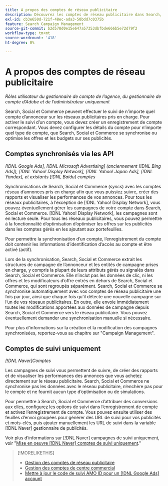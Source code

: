 ```yaml
---
title: A propos des comptes de réseau publicitaire
description: Découvrez les comptes de réseau publicitaire dans Search, Social et Commerce.
exl-id: cb3e650d-721f-48ec-ada3-50bdd7c0375b
feature: Search Campaign Management
source-git-commit: b2d578d0e15e647a57353dbfbde666b5e72d79f2
workflow-type: tm+mt
source-wordcount: '418'
ht-degree: 0%

---
```


# A propos des comptes de réseau publicitaire

*Rôles utilisateur du gestionnaire de compte de l’agence, du gestionnaire de compte d’Adobe et de l’administrateur uniquement*

Search, Social et Commerce peuvent effectuer le suivi de n’importe quel compte d’annonceur sur les réseaux publicitaires pris en charge. Pour activer le suivi d’un compte, vous devez créer un enregistrement de compte correspondant. Vous devez configurer les détails du compte pour n’importe quel type de compte, que Search, Social et Commerce se synchronise ou optimise les offres et les budgets sur ses publicités.

## Comptes synchronisés via les API

*[!DNL Google Ads], [!DNL Microsoft Advertising] (anciennement [!DNL Bing Ads]), [!DNL Yahoo! Display Network], [!DNL Yahoo! Japan Ads], [!DNL Yandex], et existants [!DNL Baidu] comptes*

Synchronisations de Search, Social et Commerce (*syncs*) avec les comptes réseau d’annonces pris en charge afin que vous puissiez suivre, créer des rapports et visualiser les performances de vos annonces. Pour tous les réseaux publicitaires, à l’exception de [!DNL Yahoo! Display Network], vous pouvez éventuellement gérer les campagnes de votre compte dans Search, Social et Commerce. [!DNL Yahoo! Display Network], les campagnes sont en lecture seule. Pour tous les réseaux publicitaires, vous pouvez permettre à la fonctionnalité d’optimisation d’optimiser les offres sur les publicités dans les comptes gérés en les ajoutant aux portefeuilles.

Pour permettre la synchronisation d’un compte, l’enregistrement du compte doit contenir les informations d’identification d’accès au compte et être activé (actif).

Lors de la synchronisation, Search, Social et Commerce extrait les structures de campagne de l’annonceur et les entités de campagne prises en charge, y compris la plupart de leurs attributs gérés ou signalés dans Search, Social et Commerce. Elle n’inclut pas les données de clic, ni les offres et les modificateurs d’offre entrés en dehors de Search, Social et Commerce, qui sont regroupés séparément. Search, Social et Commerce se synchronise automatiquement avec vos comptes de réseau publicitaire une fois par jour, ainsi que chaque fois qu’il détecte une nouvelle campagne sur l’un de vos réseaux publicitaires. En outre, elle envoie immédiatement toutes les modifications apportées aux données de campagne depuis Search, Social et Commerce vers le réseau publicitaire. Vous pouvez éventuellement demander une synchronisation manuelle si nécessaire.

Pour plus d’informations sur la création et la modification des campagnes synchronisées, reportez-vous au chapitre sur &quot;Campaign Management&quot;.

## Comptes de suivi uniquement

*[!DNL Naver]Comptes*

Les campagnes de suivi vous permettent de suivre, de créer des rapports et de visualiser les performances des annonces que vous achetez directement sur le réseau publicitaire. Search, Social et Commerce ne synchronise pas les données avec le réseau publicitaire, n’enchère pas pour le compte et ne fournit aucun type d’optimisation ou de simulations.

Pour permettre à Search, Social et Commerce d’attribuer des conversions aux clics, configurez les options de suivi dans l’enregistrement de compte et activez l’enregistrement de compte. Vous pouvez ensuite utiliser des feuilles d’envoi groupées pour générer des URL de suivi pour vos publicités et mots-clés, puis ajouter manuellement les URL de suivi dans la variable [!DNL Naver] gestionnaire de publicités.

Voir plus d’informations sur [!DNL Naver] campagnes de suivi uniquement, voir &quot;[Mise en oeuvre [!DNL Naver] comptes de suivi uniquement](/help/search-social-commerce/campaign-management/naver-tracking-only-account-implement.md).&quot;

>[!MORELIKETHIS]
>
>* [Gestion des comptes de réseau publicitaire](ad-network-account-manage.md)
>* [Gestion des comptes de centre commercial](merchant-account-manage.md)
>* [Mettre à jour le code de suivi AMO ID pour un [!DNL Google Ads] account](update-amo-id-google.md)
